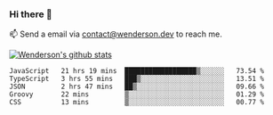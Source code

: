 ### Hi there 👋

<!--
**Wenderson-P/wenderson-p** is a ✨ _special_ ✨ repository because its `README.md` (this file) appears on your GitHub profile.

Here are some ideas to get you started:

- 🔭 I’m currently working on ...
- 🌱 I’m currently learning ...
- 👯 I’m looking to collaborate on ...
- 🤔 I’m looking for help with ...
- 💬 Ask me about ...
- 📫 How to reach me: ...
- 😄 Pronouns: ...
- ⚡ Fun fact: ...
-->

📫  Send a email via contact@wenderson.dev to reach me.

[![Wenderson's github stats](https://github-readme-stats.vercel.app/api?username=wenderson-p&show_icons=true&theme=tokyonight&hide=issues)](https://github.com/wenderson-p/github-readme-stats)

<!--START_SECTION:waka-->
```text
JavaScript   21 hrs 19 mins  ██████████████████▒░░░░░░   73.54 % 
TypeScript   3 hrs 55 mins   ███▒░░░░░░░░░░░░░░░░░░░░░   13.51 % 
JSON         2 hrs 47 mins   ██▒░░░░░░░░░░░░░░░░░░░░░░   09.66 % 
Groovy       22 mins         ▒░░░░░░░░░░░░░░░░░░░░░░░░   01.29 % 
CSS          13 mins         ▒░░░░░░░░░░░░░░░░░░░░░░░░   00.77 % 
```
<!--END_SECTION:waka-->

